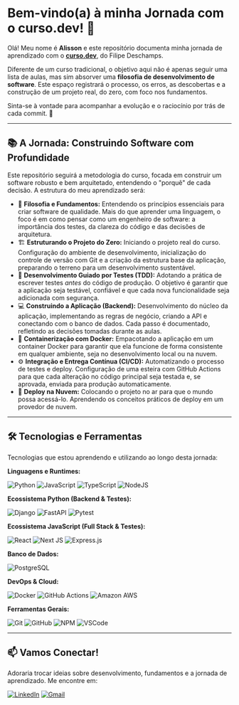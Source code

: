 # Bem-vindo(a) à minha Jornada com o curso.dev! 👋

Olá! Meu nome é **Alisson** e este repositório documenta minha jornada de aprendizado com o **[curso.dev](https://curso.dev/)**, do Filipe Deschamps.

Diferente de um curso tradicional, o objetivo aqui não é apenas seguir uma lista de aulas, mas sim absorver uma **filosofia de desenvolvimento de software**. Este espaço registrará o processo, os erros, as descobertas e a construção de um projeto real, do zero, com foco nos fundamentos.

Sinta-se à vontade para acompanhar a evolução e o raciocínio por trás de cada commit. 🚀

---

## 📚 A Jornada: Construindo Software com Profundidade

Este repositório seguirá a metodologia do curso, focada em construir um software robusto e bem arquitetado, entendendo o "porquê" de cada decisão. A estrutura do meu aprendizado será:

-   🧠 **Filosofia e Fundamentos:**
    Entendendo os princípios essenciais para criar software de qualidade. Mais do que aprender uma linguagem, o foco é em como pensar como um engenheiro de software: a importância dos testes, da clareza do código e das decisões de arquitetura.
-   🏗️ **Estruturando o Projeto do Zero:**
    Iniciando o projeto real do curso. Configuração do ambiente de desenvolvimento, inicialização do controle de versão com Git e a criação da estrutura base da aplicação, preparando o terreno para um desenvolvimento sustentável.
-   🧪 **Desenvolvimento Guiado por Testes (TDD):**
    Adotando a prática de escrever testes *antes* do código de produção. O objetivo é garantir que a aplicação seja testável, confiável e que cada nova funcionalidade seja adicionada com segurança.
-   💻 **Construindo a Aplicação (Backend):**
    Desenvolvimento do núcleo da aplicação, implementando as regras de negócio, criando a API e conectando com o banco de dados. Cada passo é documentado, refletindo as decisões tomadas durante as aulas.
-   🐳 **Containerização com Docker:**
    Empacotando a aplicação em um container Docker para garantir que ela funcione de forma consistente em qualquer ambiente, seja no desenvolvimento local ou na nuvem.
-   ⚙️ **Integração e Entrega Contínua (CI/CD):**
    Automatizando o processo de testes e deploy. Configuração de uma esteira com GitHub Actions para que cada alteração no código principal seja testada e, se aprovada, enviada para produção automaticamente.
-   🚀 **Deploy na Nuvem:**
    Colocando o projeto no ar para que o mundo possa acessá-lo. Aprendendo os conceitos práticos de deploy em um provedor de nuvem.

---

## 🛠️ Tecnologias e Ferramentas

Tecnologias que estou aprendendo e utilizando ao longo desta jornada:

**Linguagens e Runtimes:**

![Python](https://img.shields.io/badge/Python-3776AB?style=for-the-badge&logo=python&logoColor=white)
![JavaScript](https://img.shields.io/badge/JavaScript-%23F7DF1E.svg?style=for-the-badge&logo=javascript&logoColor=black)
![TypeScript](https://img.shields.io/badge/TypeScript-%233178C6.svg?style=for-the-badge&logo=typescript&logoColor=white)
![NodeJS](https://img.shields.io/badge/Node.js-339933?style=for-the-badge&logo=nodedotjs&logoColor=white)

**Ecossistema Python (Backend & Testes):**

![Django](https://img.shields.io/badge/Django-092E20?style=for-the-badge&logo=django&logoColor=white)
![FastAPI](https://img.shields.io/badge/FastAPI-009688?style=for-the-badge&logo=fastapi&logoColor=white)
![Pytest](https://img.shields.io/badge/Pytest-0A9EDC?style=for-the-badge&logo=pytest&logoColor=white)

**Ecossistema JavaScript (Full Stack & Testes):**

![React](https://img.shields.io/badge/React-61DAFB?style=for-the-badge&logo=react&logoColor=black)
![Next JS](https://img.shields.io/badge/Next.js-000000?style=for-the-badge&logo=nextdotjs&logoColor=white)
![Express.js](https://img.shields.io/badge/Express.js-000000?style=for-the-badge&logo=express&logoColor=white)


**Banco de Dados:**

![PostgreSQL](https://img.shields.io/badge/PostgreSQL-%23316192.svg?style=for-the-badge&logo=postgresql&logoColor=white)

**DevOps & Cloud:**

![Docker](https://img.shields.io/badge/Docker-2496ED?style=for-the-badge&logo=docker&logoColor=white)
![GitHub Actions](https://img.shields.io/badge/GitHub%20Actions-2088FF?style=for-the-badge&logo=github-actions&logoColor=white)
![Amazon AWS](https://img.shields.io/badge/AWS-232F3E?style=for-the-badge&logo=amazon-aws&logoColor=white)

**Ferramentas Gerais:**

![Git](https://img.shields.io/badge/GIT-%23F05033.svg?style=for-the-badge&logo=git&logoColor=white)
![GitHub](https://img.shields.io/badge/GitHub-%23181717.svg?style=for-the-badge&logo=github&logoColor=white)
![NPM](https://img.shields.io/badge/NPM-%23CB3837.svg?style=for-the-badge&logo=npm&logoColor=white)
![VSCode](https://img.shields.io/badge/Visual_Studio_Code-007ACC?style=for-the-badge&logo=visual-studio-code&logoColor=white)

---

## 📫 Vamos Conectar!

Adoraria trocar ideias sobre desenvolvimento, fundamentos e a jornada de aprendizado. Me encontre em:

[![LinkedIn](https://img.shields.io/badge/LinkedIn-%230077B5.svg?style=for-the-badge&logo=linkedin&logoColor=white)](https://www.linkedin.com/in/alisson-pereira-ferreira-450223b/)
[![Gmail](https://img.shields.io/badge/Gmail-%23EA4335.svg?style=for-the-badge&logo=gmail&logoColor=white)](mailto:alissonpef@gmail.com)


